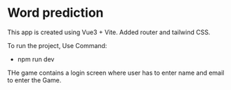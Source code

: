 # Word prediction
This app is created using Vue3 + Vite. Added router and tailwind CSS.

To run the project, Use Command:
  * npm run dev

THe game contains a login screen where user has to enter name and email to enter the Game.
